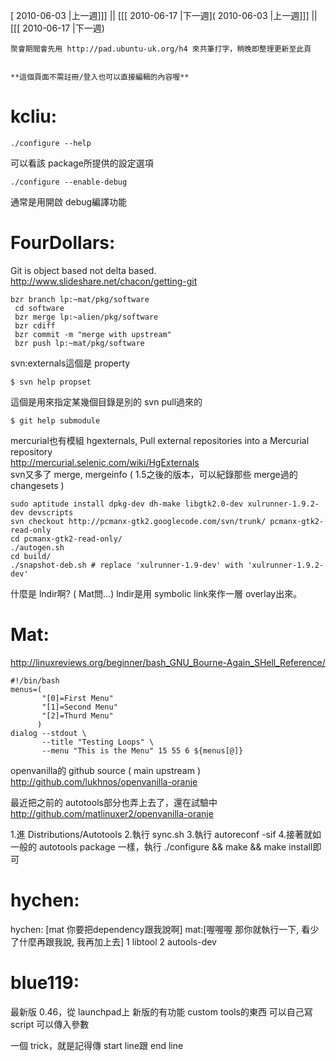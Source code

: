 [ 2010-06-03 |上一週]]] || [[[ 2010-06-17 |下一週]( 2010-06-03 |上一週]]] || [[[ 2010-06-17 |下一週)




    聚會期間會先用 http://pad.ubuntu-uk.org/h4 來共筆打字，稍晚即整理更新至此頁


    **這個頁面不需註冊/登入也可以直接編輯的內容喔**



# kcliu:



    ./configure --help

可以看該 package所提供的設定選項


    ./configure --enable-debug

通常是用開啟 debug編譯功能



# FourDollars:


Git is object based not delta based. <http://www.slideshare.net/chacon/getting-git>  


    bzr branch lp:~mat/pkg/software
     cd software
     bzr merge lp:~alien/pkg/software
     bzr cdiff
     bzr commit -m "merge with upstream"
     bzr push lp:~mat/pkg/software


svn:externals這個是 property

    $ svn help propset

這個是用來指定某幾個目錄是別的 svn pull過來的

    $ git help submodule

mercurial也有模組 hgexternals, Pull external repositories into a Mercurial repository     
<http://mercurial.selenic.com/wiki/HgExternals>  
svn又多了 merge, mergeinfo ( 1.5之後的版本，可以紀錄那些 merge過的 changesets )


    sudo aptitude install dpkg-dev dh-make libgtk2.0-dev xulrunner-1.9.2-dev devscripts
    svn checkout http://pcmanx-gtk2.googlecode.com/svn/trunk/ pcmanx-gtk2-read-only
    cd pcmanx-gtk2-read-only/
    ./autogen.sh
    cd build/
    ./snapshot-deb.sh # replace 'xulrunner-1.9-dev' with 'xulrunner-1.9.2-dev'


什麼是 lndir啊? ( Mat問...)
lndir是用 symbolic link來作一層 overlay出來。


# Mat:

<http://linuxreviews.org/beginner/bash_GNU_Bourne-Again_SHell_Reference/>  


    #!/bin/bash
    menus=(
           "[0]=First Menu" 
           "[1]=Second Menu" 
           "[2]=Thurd Menu"
          )
    dialog --stdout \
           --title "Testing Loops" \
           --menu "This is the Menu" 15 55 6 ${menus[@]}


openvanilla的 github source ( main upstream )
<http://github.com/lukhnos/openvanilla-oranje>  

最近把之前的 autotools部分也弄上去了，還在試驗中
<http://github.com/matlinuxer2/openvanilla-oranje>  

1.進 Distributions/Autotools 
2.執行 sync.sh
3.執行 autoreconf -sif
4.接著就如一般的 autotools package 一樣，執行 ./configure && make && make install即可

# hychen:

hychen: [mat 你要把dependency跟我說啊]
mat:[喔喔喔 那你就執行一下, 看少了什麼再跟我說, 我再加上去]
  1 libtool
  2 autools-dev 


# blue119:

最新版 0.46，從 launchpad上
新版的有功能 custom tools的東西
可以自己寫 script
可以傳入參數

一個 trick，就是記得傳 start line跟 end line